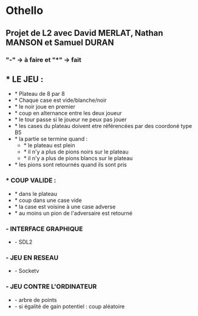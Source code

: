 <DOCTYPE html>
  <head>
  </head>
  <body>
    <h1>Othello</h1>
    <h2>Projet de L2 avec David MERLAT, Nathan MANSON et Samuel DURAN</h2>
    <h3>"-" -> à faire et "*" -> fait</h3>
    <h2>* LE JEU :</h2>
    <ul>
      <li>* Plateau de 8 par 8</li>
      <li>* Chaque case est vide/blanche/noir</li>
      <li>* le noir joue en premier</li>
      <li>* coup en alternance entre les deux joueur</li>
      <li>* le tour passe si le joueur ne peux pas jouer</li>
      <li>* les cases du plateau doivent etre référencées par des coordoné type B5</li>
      <li>* la partie se termine quand :
        <ul>
          <li>* le plateau est plein</li>
          <li>* il n'y a plus de pions noirs sur le plateau</li>
          <li>* il n'y a plus de pions blancs sur le plateau</li>
        </ul>
      </li>
      <li>* les pions sont retournés quand ils sont pris</li>
    </ul>
    <h3>* COUP VALIDE :</h3>
    <ul>
      <li>* dans le plateau</li>
      <li>* coup dans une case vide</li>
      <li>* la case est voisine à une case adverse</li>
      <li>* au moins un pion de l'adversaire est retourné</li>
    </ul>
    <h3>- INTERFACE GRAPHIQUE</h3>
    <ul>
      <li>- SDL2</li>
    </ul>
    <h3>- JEU EN RESEAU</h3>
    <ul>
      <li>- Socketv</li>
    </ul>
    <h3>- JEU CONTRE L'ORDINATEUR</h3>
    <ul>
      <li>- arbre de points</li>
      <li>- si égalité de gain potentiel : coup aléatoire</li>
    </ul>
  </body>
</html>
